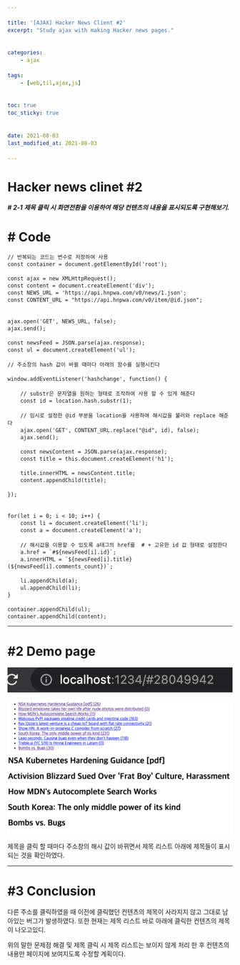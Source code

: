 ```yaml
---

title: '[AJAX] Hacker News Client #2'
excerpt: "Study ajax with making Hacker news pages."


categories:
    - ajax

tags:
    - [web,til,ajax,js]


toc: true
toc_sticky: true


date: 2021-08-03
last_modified_at: 2021-08-03

---
```


Hacker news clinet #2
=====

**_# 2-1 제목 클릭 시 화면전환을 이용하여 해당 컨텐츠의 내용을 표시되도록 구현해보기._**

# # Code

```
// 반복되는 코드는 변수로 저장하여 사용
const container = document.getElementById('root');

const ajax = new XMLHttpRequest();
const content = document.createElement('div');
const NEWS_URL = 'https://api.hnpwa.com/v0/news/1.json';
const CONTENT_URL = "https://api.hnpwa.com/v0/item/@id.json";


ajax.open('GET', NEWS_URL, false);
ajax.send();

const newsFeed = JSON.parse(ajax.response);
const ul = document.createElement('ul');

// 주소창의 hash 값이 바뀔 때마다 아래의 함수를 실행시킨다

window.addEventListener('hashchange', function() {

    // substr은 문자열을 원하는 형태로 조작하여 사용 할 수 있게 해준다
    const id = location.hash.substr(1);

    // 임시로 설정한 @id 부분을 location을 사용하여 해시값을 불러와 replace 해준다
    ajax.open('GET', CONTENT_URL.replace("@id", id), false);
    ajax.send();

    const newsContent = JSON.parse(ajax.response);
    const title = this.document.createElement('h1');

    title.innerHTML = newsContent.title;
    content.appendChild(title);

});


for(let i = 0; i < 10; i++) {
    const li = document.createElement('li');
    const a = document.createElement('a');

    // 해시값을 이용할 수 있도록 a태그의 href를  # + 고유한 id 값 형태로 설정한다
    a.href = `#${newsFeed[i].id}`;
    a.innerHTML = `${newsFeed[i].title} (${newsFeed[i].comments_count})`;

    li.appendChild(a);
    ul.appendChild(li);
}

container.appendChild(ul);
container.appendChild(content);

```
---

# #2 Demo page

![image](/assets/images/21_08_03_ajax/1.png)

![image](/assets/images/21_08_03_ajax/2.png)

제목을 클릭 할 때마다 주소창의 해시 값이 바뀌면서 제목 리스트 아래에 제목들이 표시 되는 것을 확인하였다.

---

# #3 Conclusion

다른 주소를 클릭하였을 때 이전에 클릭했던 컨텐츠의 제목이 사라지지 않고 그대로 남아있는 버그가 발생하였다. 또한 현재는 제목 리스트 바로 아래에 클릭한 컨텐츠의 제목이 나오고있디.

위의 말한 문제점 해결 및 제목 클릭 시 제목 리스트는 보이지 않게 처리 한 후 컨텐츠의 내용만 페이지에 보여지도록 수정할 계획이다.












